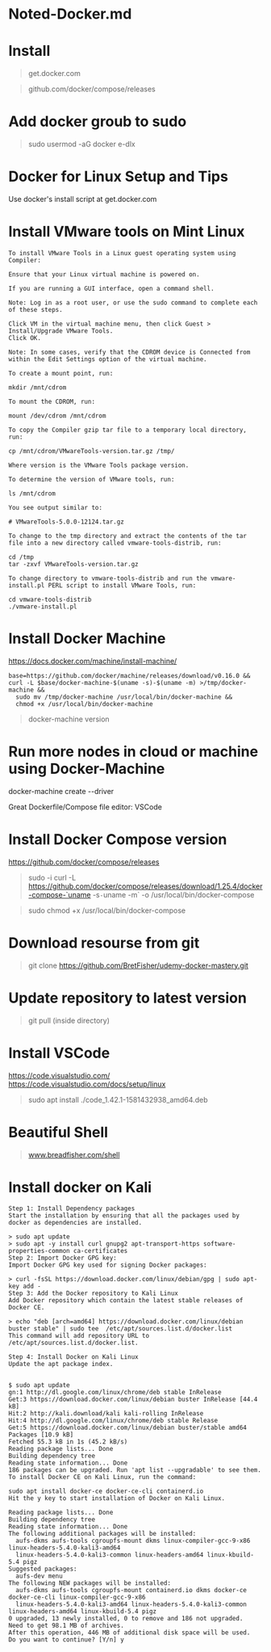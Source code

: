 # Noted-Docker.md
# Install
> get.docker.com


> github.com/docker/compose/releases



# Add docker groub to sudo
> sudo usermod -aG docker e-dlx
# Docker for Linux Setup and Tips
Use docker's install script at get.docker.com

# Install VMware tools on Mint Linux
```
To install VMware Tools in a Linux guest operating system using Compiler:
 
Ensure that your Linux virtual machine is powered on.
 
If you are running a GUI interface, open a command shell.

Note: Log in as a root user, or use the sudo command to complete each of these steps.
 
Click VM in the virtual machine menu, then click Guest > Install/Upgrade VMware Tools.
Click OK.

Note: In some cases, verify that the CDROM device is Connected from within the Edit Settings option of the virtual machine.
 
To create a mount point, run:

mkdir /mnt/cdrom
 
To mount the CDROM, run:

mount /dev/cdrom /mnt/cdrom
 
To copy the Compiler gzip tar file to a temporary local directory, run:

cp /mnt/cdrom/VMwareTools-version.tar.gz /tmp/

Where version is the VMware Tools package version.
 
To determine the version of VMware tools, run:

ls /mnt/cdrom

You see output similar to:

# VMwareTools-5.0.0-12124.tar.gz
 
To change to the tmp directory and extract the contents of the tar file into a new directory called vmware-tools-distrib, run:

cd /tmp
tar -zxvf VMwareTools-version.tar.gz
 
To change directory to vmware-tools-distrib and run the vmware-install.pl PERL script to install VMware Tools, run:

cd vmware-tools-distrib
./vmware-install.pl
```

# Install Docker Machine
https://docs.docker.com/machine/install-machine/
```
base=https://github.com/docker/machine/releases/download/v0.16.0 && curl -L $base/docker-machine-$(uname -s)-$(uname -m) >/tmp/docker-machine &&
  sudo mv /tmp/docker-machine /usr/local/bin/docker-machine &&
  chmod +x /usr/local/bin/docker-machine
```
> docker-machine version

# Run more nodes in cloud or machine using Docker-Machine
docker-machine create --driver

Great Dockerfile/Compose file editor: VSCode


# Install Docker Compose version
https://github.com/docker/compose/releases

> sudo -i curl -L https://github.com/docker/compose/releases/download/1.25.4/docker-compose-`uname -s`-`uname -m` -o /usr/local/bin/docker-compose

> sudo chmod +x /usr/local/bin/docker-compose

# Download resourse from git
> git clone https://github.com/BretFisher/udemy-docker-mastery.git

# Update repository to latest version
> git pull (inside directory)

# Install VSCode
https://code.visualstudio.com/
https://code.visualstudio.com/docs/setup/linux
> sudo apt install ./code_1.42.1-1581432938_amd64.deb

# Beautiful Shell
> www.breadfisher.com/shell


# Install docker on Kali
```
Step 1: Install Dependency packages
Start the installation by ensuring that all the packages used by docker as dependencies are installed.

> sudo apt update
> sudo apt -y install curl gnupg2 apt-transport-https software-properties-common ca-certificates  
Step 2: Import Docker GPG key:
Import Docker GPG key used for signing Docker packages:

> curl -fsSL https://download.docker.com/linux/debian/gpg | sudo apt-key add -
Step 3: Add the Docker repository to Kali Linux
Add Docker repository which contain the latest stable releases of Docker CE.

> echo "deb [arch=amd64] https://download.docker.com/linux/debian buster stable" | sudo tee  /etc/apt/sources.list.d/docker.list
This command will add repository URL to /etc/apt/sources.list.d/docker.list.

Step 4: Install Docker on Kali Linux
Update the apt package index.


$ sudo apt update
gn:1 http://dl.google.com/linux/chrome/deb stable InRelease
Get:3 https://download.docker.com/linux/debian buster InRelease [44.4 kB]                          
Hit:2 http://kali.download/kali kali-rolling InRelease
Hit:4 http://dl.google.com/linux/chrome/deb stable Release
Get:5 https://download.docker.com/linux/debian buster/stable amd64 Packages [10.9 kB]
Fetched 55.3 kB in 1s (45.2 kB/s)
Reading package lists... Done
Building dependency tree       
Reading state information... Done
186 packages can be upgraded. Run 'apt list --upgradable' to see them.
To install Docker CE on Kali Linux, run the command:

sudo apt install docker-ce docker-ce-cli containerd.io
Hit the y key to start installation of Docker on Kali Linux.

Reading package lists... Done
Building dependency tree       
Reading state information... Done
The following additional packages will be installed:
  aufs-dkms aufs-tools cgroupfs-mount dkms linux-compiler-gcc-9-x86 linux-headers-5.4.0-kali3-amd64
  linux-headers-5.4.0-kali3-common linux-headers-amd64 linux-kbuild-5.4 pigz
Suggested packages:
  aufs-dev menu
The following NEW packages will be installed:
  aufs-dkms aufs-tools cgroupfs-mount containerd.io dkms docker-ce docker-ce-cli linux-compiler-gcc-9-x86
  linux-headers-5.4.0-kali3-amd64 linux-headers-5.4.0-kali3-common linux-headers-amd64 linux-kbuild-5.4 pigz
0 upgraded, 13 newly installed, 0 to remove and 186 not upgraded.
Need to get 98.1 MB of archives.
After this operation, 446 MB of additional disk space will be used.
Do you want to continue? [Y/n] y
```

